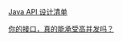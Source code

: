 
[Java API 设计清单](http://blog.jobbole.com/12958/)

[你的接口，真的能承受高并发吗？](https://mp.weixin.qq.com/s/_veN0u30w46wYTczOPEPsA)